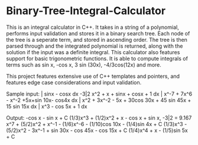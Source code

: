 # Binary-Tree-Integral-Calculator
This is an integral calculator in C++. It takes in a string of a polynomial, performs input validation and stores it in a binary search tree. Each node of the tree is a seperate term, and stored in ascending order. The tree is then parsed through and the integrated polynomial is returned, along with the solution if the input was a definite integral. This calculator also features support for basic trigonometric functions. It is able to compute integrals of terms such as sin x, -cos x, 3 sin (30x), -4/3cos(12x) and more.

This project features extensive use of C++ templates and pointers, and features edge case considerations and input validation.

Sample input:
| sinx - cosx dx
-3|2 x^2 + x + sinx + cosx + 1 dx
| x^-7 + 7x^6 - x^-2 +5x+sin 10x- cos4x dx
| x^2 + 3x^-2 - 5x + 30cos 30x + 45 sin 45x + 15 sin 15x dx
| x^3 - cos 5x + 1 dx

Output:
-cos x - sin x + C
(1/3)x^3 + (1/2)x^2 + x - cos x + sin x, -3|2 = 9.167
x^7 + (5/2)x^2 + x^-1 - (1/6)x^-6 - (1/10)cos 10x - (1/4)sin 4x + C
(1/3)x^3 - (5/2)x^2 - 3x^-1 + sin 30x - cos 45x - cos 15x + C
(1/4)x^4 + x - (1/5)sin 5x + C

